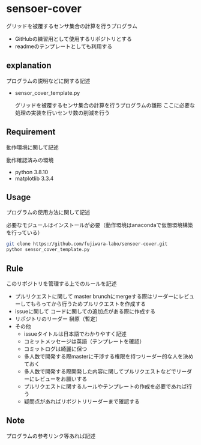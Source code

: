# sensoer-cover

グリッドを被覆するセンサ集合の計算を行うプログラム
- GitHubの練習用として使用するリポジトリとする
- readmeのテンプレートとしても利用する

## explanation
プログラムの説明などに関する記述

- sensor_cover_template.py
  
  グリッドを被覆するセンサ集合の計算を行うプログラムの雛形
  ここに必要な処理の実装を行いセンサ数の削減を行う
  
## Requirement
動作環境に関して記述

動作確認済みの環境
- python 3.8.10
- matplotlib 3.3.4

## Usage
プログラムの使用方法に関して記述

必要なモジュールはインストールが必要（動作環境はanacondaで仮想環境構築を行っている）
```bash
git clone https://github.com/fujiwara-labo/sensoer-cover.git
python sensor_cover_template.py
```
## Rule
このリポジトリを管理する上でのルールを記述

- プルリクエストに関して
    master brunchにmergeする際はリーダーにレビューしてもらってから行うためプルリクエストを作成する
- issueに関して
    コードに関しての追加点がある際に作成する
- リポジトリのリーダー
    榊原（暫定）
- その他
    - issueタイトルは日本語でわかりやすく記述
    - コミットメッセージは英語（テンプレートを確認）
    - コミットログは綺麗に保つ
    - 多人数で開発する際masterに干渉する権限を持つリーダー的な人を決めておく
    - 多人数で開発する際開発した内容に関してプルリクエストなどでリーダーにレビューをお願いする
    - プルリクエストに関するルールやテンプレートの作成を必要であれば行う
    - 疑問点があればリポジトリリーダーまで確認する

## Note
プログラムの参考リンク等あれば記述

